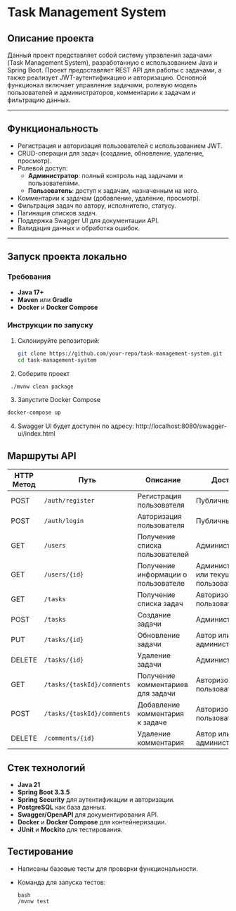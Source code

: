 # Task Management System

## Описание проекта

Данный проект представляет собой систему управления задачами (Task Management System), разработанную с использованием Java и Spring Boot. 
Проект предоставляет REST API для работы с задачами, а также реализует JWT-аутентификацию и авторизацию. 
Основной функционал включает управление задачами, ролевую модель пользователей и администраторов, комментарии к задачам и фильтрацию данных.

---

## Функциональность

- Регистрация и авторизация пользователей с использованием JWT.
- CRUD-операции для задач (создание, обновление, удаление, просмотр).
- Ролевой доступ:
  - **Администратор**: полный контроль над задачами и пользователями.
  - **Пользователь**: доступ к задачам, назначенным на него.
- Комментарии к задачам (добавление, удаление, просмотр).
- Фильтрация задач по автору, исполнителю, статусу.
- Пагинация списков задач.
- Поддержка Swagger UI для документации API.
- Валидация данных и обработка ошибок.

---

## Запуск проекта локально

### Требования

- **Java 17+**
- **Maven** или **Gradle**
- **Docker** и **Docker Compose**

### Инструкции по запуску

1. Склонируйте репозиторий:
   ```bash
   git clone https://github.com/your-repo/task-management-system.git
   cd task-management-system
   ```
2. Соберите проект
  ```bash
   ./mvnw clean package
   ```
3. Запустите Docker Compose
  ```bash
  docker-compose up
  ```
4. Swagger UI будет доступен по адресу: http://localhost:8080/swagger-ui/index.html



## Маршруты API
| **HTTP Метод** | **Путь**                      | **Описание**                           | **Доступ**                      |
|----------------|--------------------------------|-----------------------------------------|----------------------------------|
| POST           | `/auth/register`              | Регистрация пользователя               | Публичный                        |
| POST           | `/auth/login`                 | Авторизация пользователя               | Публичный                        |
| GET            | `/users`                      | Получение списка пользователей         | Администратор                   |
| GET            | `/users/{id}`                 | Получение информации о пользователе    | Администратор или текущий пользователь |
| GET            | `/tasks`                      | Получение списка задач                 | Авторизованный пользователь      |
| POST           | `/tasks`                      | Создание задачи                        | Администратор                   |
| PUT            | `/tasks/{id}`                 | Обновление задачи                      | Автор или администратор          |
| DELETE         | `/tasks/{id}`                 | Удаление задачи                        | Администратор                   |
| GET            | `/tasks/{taskId}/comments`    | Получение комментариев для задачи      | Авторизованный пользователь      |
| POST           | `/tasks/{taskId}/comments`    | Добавление комментария к задаче        | Авторизованный пользователь      |
| DELETE         | `/comments/{id}`              | Удаление комментария                   | Автор или администратор          |


## Стек технологий

- **Java 21**
- **Spring Boot 3.3.5**
- **Spring Security** для аутентификации и авторизации.
- **PostgreSQL** как база данных.
- **Swagger/OpenAPI** для документирования API.
- **Docker** и **Docker Compose** для контейнеризации.
- **JUnit** и **Mockito** для тестирования.

## Тестирование

- Написаны базовые тесты для проверки функциональности.
- Команда для запуска тестов:

      bash
      /mvnw test

  


